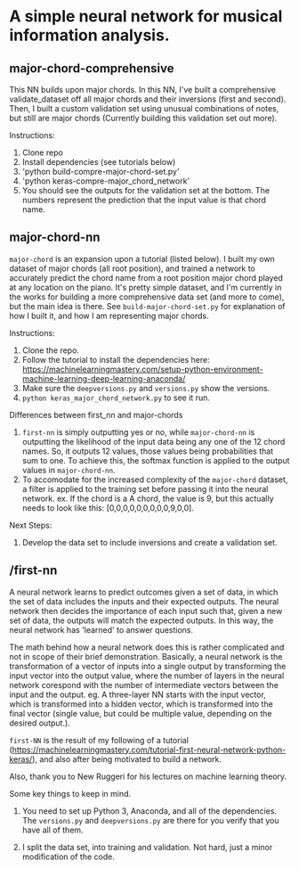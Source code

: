 # A simple neural network for musical information analysis.

## major-chord-comprehensive

This NN builds upon major chords. In this NN, I've built a comprehensive validate_dataset off all major chords and their inversions (first and second).
Then, I built a custom validation set using unusual combinations of notes, but still are major chords (Currently building this validation set out more).

Instructions:

1. Clone repo
2. Install dependencies (see tutorials below)
3. 'python build-compre-major-chord-set.py'
4. 'python keras-compre-major_chord_network'
5. You should see the outputs for the validation set at the bottom. The numbers represent the prediction that the input value is that chord name.

## major-chord-nn

`major-chord` is an expansion upon a tutorial (listed below). I built my own dataset of major chords (all root position), and trained a network to accurately predict the chord name from a root position major chord played at any location on the piano. It's pretty simple dataset, and I'm currently in the works for building a more comprehensive data set (and more to come), but the main idea is there. See `build-major-chord-set.py` for explanation of how I built it, and how I am representing major chords.

Instructions:
1. Clone the repo.
2. Follow the tutorial to install the dependencies here: https://machinelearningmastery.com/setup-python-environment-machine-learning-deep-learning-anaconda/  
3. Make sure the `deepversions.py` and `versions.py` show the versions.
4. `python keras_major_chord_network.py` to see it run.

Differences between first_nn and major-chords
1. `first-nn` is simply outputting yes or no, while `major-chord-nn` is outputting the likelihood of the input data being any one of the 12 chord names. So, it outputs 12 values, those values being probabilities that sum to one. To achieve this, the softmax function is applied to the output values in `major-chord-nn`.
2. To accomodate for the increased complexity of the `major-chord` dataset, a filter is applied to the training set before passing it into the neural network.
  ex. If the chord is a A chord, the value is 9, but this actually needs to look like this: [0,0,0,0,0,0,0,0,0,9,0,0].


Next Steps:
1. Develop the data set to include inversions and create a validation set.

## /first-nn

A neural network learns to predict outcomes given a set of data, in which the set of data includes the inputs and their expected outputs. The neural network then decides the importance of each input such that, given a new set of data, the outputs will match the expected outputs. In this way, the neural network has 'learned' to answer questions.

The math behind how a neural network does this is rather complicated and not in scope of their brief demonstration. Basically, a neural network is the  transformation of a vector of inputs into a single output by transforming the input vector into the output value, where the number of layers in the neural network corespond with the number of intermediate vectors between the  input and the output. eg. A three-layer NN starts with the input vector, which is transformed into a hidden vector, which is transformed into the final vector (single value, but could be multiple value, depending on the desired output.).

`first-NN` is the result of my following of a tutorial (https://machinelearningmastery.com/tutorial-first-neural-network-python-keras/), and also after being motivated to build a network.

Also, thank you to New Ruggeri for his lectures on machine learning theory.

Some key things to keep in mind.

1. You need to set up Python 3, Anaconda, and all of the dependencies.  The `versions.py` and `deepversions.py` are there for you verify that you have all of them.

2. I split the data set, into training and validation. Not hard, just a minor modification of the code.
